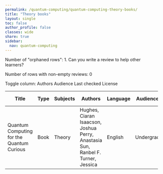 ```yaml
---
permalink: /quantum-computing/quantum-computing-theory-books/
title: "Theory books"
layout: single
toc: false
author_profile: false
classes: wide
share: true
sidebar:
  nav: quantum-computing
---
```


Number of "orphaned rows": 1. Can you write a review to help other learners?

Number of rows with non-empty reviews: 0

<div class="table_cols_toggles">
Toggle column: <a class="toggle-vis btn btn--danger" data-column="3">Authors</a> <a class="toggle-vis btn btn--danger" data-column="5">Audience</a> <a class="toggle-vis btn btn--danger" data-column="8">Last checked</a> <a class="toggle-vis btn btn--danger" data-column="9">License</a>
</div>
<table class="display" style="width:100%">
<thead>
<tr>
    <th>Title</th>
    <th>Type</th>
    <th>Subjects</th>
    <th>Authors</th>
    <th>Language</th>
    <th>Audience</th>
    <th>Reviews</th>
    <th>URLs</th>
    <th>Last checked</th>
    <th>License</th>
</tr>
</thead>
<tbody>
<tr>
    <td>Quantum Computing for the Quantum Curious</td>
    <td>Book</td>
    <td>Theory</td>
    <td>Hughes, Ciaran<br>Isaacson, Joshua<br>Perry, Anastasia<br>Sun, Ranbel F.<br>Turner, Jessica</td>
    <td>English</td>
    <td>Undergrad</td>
    <td></td>
    <td><a href="https://link.springer.com/content/pdf/10.1007/978-3-030-61601-4.pdf" target="_blank" class="btn btn--primary">PDF</a><br><a href="https://link.springer.com/download/epub/10.1007/978-3-030-61601-4.epub" target="_blank" class="btn btn--primary">EPUB</a><br><a href="https://link.springer.com/book/10.1007/978-3-030-61601-4" target="_blank" class="btn btn--info">Site</a></td>
    <td>2023-11-25</td>
    <td>CC BY 4.0 DEED</td>
</tr>
<tfoot>
<tr>
    <td></td>
    <td></td>
    <td></td>
    <td></td>
    <td></td>
    <td></td>
    <td></td>
    <td></td>
    <td></td>
    <td></td>
</tr>
</tfoot>
